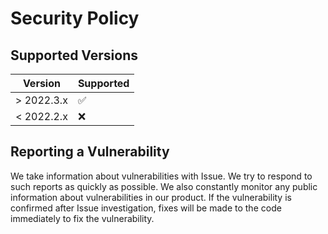 # Security Policy

## Supported Versions

| Version | Supported          |
| ------- | ------------------ |
| > 2022.3.x   | :white_check_mark: |
| < 2022.2.x   | :x:                |

## Reporting a Vulnerability

We take information about vulnerabilities with Issue. 
We try to respond to such reports as quickly as possible. 
We also constantly monitor any public information about vulnerabilities in our product.
If the vulnerability is confirmed after Issue investigation, fixes will be made to the code immediately to fix the vulnerability.
